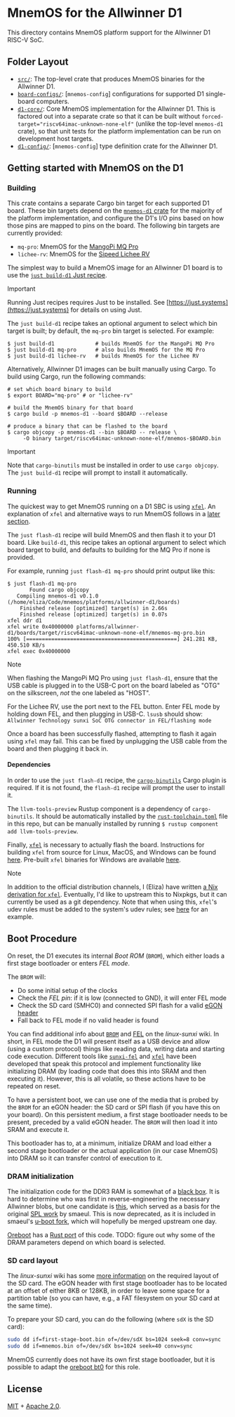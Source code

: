 # MnemOS for the Allwinner D1

This directory contains MnemOS platform support for the Allwinner D1 RISC-V SoC.

## Folder Layout

* [`src/`]: The top-level crate that produces MnemOS binaries for the Allwinner
      D1.
* [`board-configs/`]: [`mnemos-config`] configurations for supported D1
      single-board computers.
* [`d1-core/`]: Core MnemOS implementation for the Allwinner D1. This is
      factored out into a separate crate so that it can be built without
      `forced-target="riscv64imac-unknown-none-elf"` (unlike the top-level
      `mnemos-d1` crate), so that unit tests for the platform implementation can
      be run on development host targets.
* [`d1-config/`]: [`mnemos-config`] type definition crate for the Allwinner D1.

[`src/`]: ./boards/
[`board-configs/`]: ./board-configs/
[`d1-config/`]: ./d1-config/
[`d1-core/`]: ./d1-core/

## Getting started with MnemOS on the D1

### Building

This crate contains a separate Cargo bin target for each supported D1 board.
These bin targets depend on the [`mnemos-d1` crate] for the majority of the
platform implementation, and configure the D1's I/O pins based on how those pins
are mapped to pins on the board. The following bin targets are currently
provided:

* `mq-pro`: MnemOS for the [MangoPi MQ Pro]
* `lichee-rv`: MnemOS for the [Sipeed Lichee RV]

The simplest way to build a MnemOS image for an Allwinner D1 board is to use the
[`just build-d1` Just recipe][just].

> [!IMPORTANT]
>
> Running Just recipes requires Just to be installed. See
> [https://just.systems](https://just.systems) for details on using Just.

The `just build-d1` recipe takes an optional argument to select which bin target
is built; by default, the `mq-pro` bin target is selected. For example:

```shell
$ just build-d1             # builds MnemOS for the MangoPi MQ Pro
$ just build-d1 mq-pro      # also builds MnemOS for the MQ Pro
$ just build-d1 lichee-rv   # builds MnemOS for the Lichee RV
```

Alternatively, Allwinner D1 images can be built manually using Cargo. To build
using Cargo, run the following commands:

```shell
# set which board binary to build
$ export BOARD="mq-pro" # or "lichee-rv"

# build the MnemOS binary for that board
$ cargo build -p mnemos-d1 --board $BOARD --release

# produce a binary that can be flashed to the board
$ cargo objcopy -p mnemos-d1 --bin $BOARD -- release \
     -O binary target/riscv64imac-unknown-none-elf/mnemos-$BOARD.bin
```

> [!IMPORTANT]
>
> Note that `cargo-binutils` must be installed in order to use `cargo objcopy`.
> The `just build-d1` recipe will prompt to install it automatically.
### Running

The quickest way to get MnemOS running on a D1 SBC is using [`xfel`].
An explanation of `xfel` and alternative ways to run MnemOS follows
in a [later section](#boot-procedure).

The `just flash-d1` recipe will build MnemOS and then flash it to your D1 board.
Like `build-d1`, this recipe takes an optional argument to
select which board target to build, and defaults to building for the MQ Pro if
none is provided.

For example, running `just flash-d1 mq-pro` should print output like this:

```shell
$ just flash-d1 mq-pro
       Found cargo objcopy
   Compiling mnemos-d1 v0.1.0 (/home/eliza/Code/mnemos/platforms/allwinner-d1/boards)
    Finished release [optimized] target(s) in 2.66s
    Finished release [optimized] target(s) in 0.07s
xfel ddr d1
xfel write 0x40000000 platforms/allwinner-d1/boards/target/riscv64imac-unknown-none-elf/mnemos-mq-pro.bin
100% [================================================] 241.281 KB, 450.510 KB/s
xfel exec 0x40000000
```

> [!NOTE]
>
> When flashing the MangoPi MQ Pro using `just flash-d1`, ensure that the USB
> cable is plugged in to the USB-C port on the board labeled as "OTG" on the
> silkscreen, *not* the one labeled as "HOST".
> 
> For the Lichee RV, use the port next to the FEL button. Enter FEL mode by
> holding down FEL, and then plugging in USB-C.
> `lsusb` should show:
> `Allwinner Technology sunxi SoC OTG connector in FEL/flashing mode`

Once a board has been successfully flashed, attempting to flash it again using
`xfel` may fail. This can be fixed by unplugging the USB cable from the board
and then plugging it back in.

#### Dependencies

In order to use the `just flash-d1` recipe, the [`cargo-binutils`] Cargo plugin
is required. If it is not found, the `flash-d1` recipe will prompt the user to
install it.

The `llvm-tools-preview` Rustup component is a dependency of `cargo-binutils`.
It should be automatically installed by the [`rust-toolchain.toml`] file in this
repo, but can be manually installed by running
`$ rustup component add llvm-tools-preview`.

Finally, [`xfel`] is necessary to actually flash the board. Instructions for
building `xfel` from source for Linux, MacOS, and Windows can be found
[here][xfel-build]. Pre-built `xfel` binaries for Windows are available
[here][xfel-win].

> [!NOTE]
>
> In addition to the official distribution channels, I (Eliza) have written [a
> Nix derivation for `xfel`][xfel-nix]. Eventually, I'd like to upstream this to
> Nixpkgs, but it can currently be used as a git dependency. Note that when
> using this, `xfel`'s udev rules must be added to the system's udev rules; see
> [here][xfel-nix-udev] for an example.

[just]: ./../../../justfile
[`mnemos-d1` crate]: ./src/
[MangoPi MQ Pro]: https://github.com/mangopi-sbc/MQ-Pro
[Sipeed Lichee RV]: https://wiki.sipeed.com/hardware/en/lichee/RV/RV.html
[`xfel`]: https://xboot.org/xfel/#/
[`cargo-binutils`]: https://crates.io/crates/cargo-binutils
[`rust-toolchain.toml`]: ./../../../rust-toolchain.toml
[xfel-build]: https://xboot.org/xfel/#/?id=build-from-source
[xfel-win]: https://xboot.org/xfel/#/?id=windows-platform
[xfel-nix]: https://github.com/hawkw/dotfiles/blob/736d80487687b0610a1b17f5bbec6b22a501207c/nixos/pkgs/xfel.nix
[xfel-nix-udev]: https://github.com/hawkw/dotfiles/blob/736d80487687b0610a1b17f5bbec6b22a501207c/nixos/machines/noctis.nix#L102-L104

## Boot Procedure
On reset, the D1 executes its internal *Boot ROM* (`BROM`), which either loads
a first stage bootloader or enters *FEL mode*.

The `BROM` will:
* Do some initial setup of the clocks
* Check the *FEL pin*: if it is low (connected to GND), it will enter FEL mode
* Check the SD card (SMHC0) and connected SPI flash for a valid [eGON header]
* Fall back to FEL mode if no valid header is found

You can find additional info about [`BROM`] and [FEL] on the *linux-sunxi* wiki.
In short, in FEL mode the D1 will present itself as a USB device and allow
(using a custom protocol) things like reading data, writing data and starting
code execution.
Different tools like [`sunxi-fel`] and [`xfel`] have been developed that speak
this protocol and implement functionality like initializing DRAM
(by loading code that does this into SRAM and then executing it).
However, this is all volatile, so these actions have to be repeated on reset.

To have a persistent boot, we can use one of the media that is probed
by the `BROM` for an eGON header: the SD card or SPI flash
(if you have this on your board).
On this persistent medium, a first stage bootloader needs to be present,
preceded by a valid eGON header.
The `BROM` will then load it into SRAM and execute it.

This bootloader has to, at a minimum, initialize DRAM and load either
a second stage bootloader or the actual application (in our case MnemOS)
into DRAM so it can transfer control of execution to it.

### DRAM initialization
The initialization code for the DDR3 RAM is somewhat of a
[black box][sunxi wiki DRAM]. It is hard to determine who was first in
reverse-engineering the necessary Allwinner blobs, but one candidate
is [this][pnru boot0], which served as a basis for the original
[SPL work][sun20i_d1_spl] by smaeul. This is now deprecated, as it is included
in smaeul's [u-boot fork][u-boot mctl], which will hopefully be merged upstream
one day.

[Oreboot] has a [Rust port][oreboot mctl] of this code.
TODO: figure out why some of the DRAM parameters depend on
which board is selected.

### SD card layout
The *linux-sunxi* wiki has some [more information][sdcard-layout] on
the required layout of the SD card.
The eGON header with first stage bootloader has to be located at an offset
of either 8KB or 128KB, in order to leave some space for a partition table
(so you can have, e.g., a FAT filesystem on your SD card at the same time).

To prepare your SD card, you can do the following (where `sdX` is the SD card):
```sh
sudo dd if=first-stage-boot.bin of=/dev/sdX bs=1024 seek=8 conv=sync
sudo dd if=mnemos.bin of=/dev/sdX bs=1024 seek=40 conv=sync
```

MnemOS currently does not have its own first stage bootloader,
but it is possible to adapt the [oreboot bt0] for this role.

[`BROM`]: https://linux-sunxi.org/BROM
[FEL]: https://linux-sunxi.org/FEL
[eGON header]: https://linux-sunxi.org/EGON
[`sunxi-fel`]: https://github.com/linux-sunxi/sunxi-tools/
[Oreboot]: https://github.com/oreboot/oreboot
[oreboot mctl]: https://github.com/oreboot/oreboot/blob/main/src/mainboard/sunxi/nezha/bt0/src/mctl.rs
[oreboot bt0]: https://github.com/oreboot/oreboot/tree/main/src/mainboard/sunxi/nezha/bt0
[u-boot mctl]: https://github.com/smaeul/u-boot/blob/d1-wip/drivers/ram/sunxi/mctl_hal-sun20iw1p1.c
[sun20i_d1_spl]: https://github.com/smaeul/sun20i_d1_spl/blob/mainline/drivers/dram/sun20iw1p1/lib-dram/mctl_hal.c
[pnru boot0]: https://gitlab.com/pnru/boot0
[sunxi wiki DRAM]: https://linux-sunxi.org/Allwinner_Nezha#DRAM_Driver
[sdcard-layout]: https://linux-sunxi.org/Bootable_SD_card#SD_Card_Layout

## License

[MIT] + [Apache 2.0].

[MIT]: https://github.com/tosc-rs/mnemos/blob/main/LICENSE-MIT
[Apache 2.0]: https://github.com/tosc-rs/mnemos/blob/main/LICENSE-APACHE
